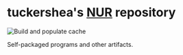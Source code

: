 # tuckershea's [NUR](https://github.com/nix-community/NUR) repository

![Build and populate cache](https://github.com/tuckershea/nur-packages/workflows/Build%20and%20populate%20cache/badge.svg)

Self-packaged programs and other artifacts.

